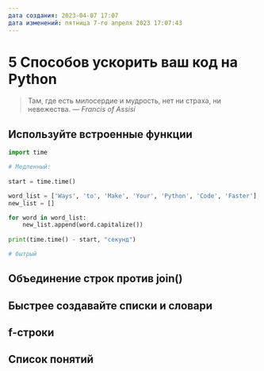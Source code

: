 ```yaml
---
дата создания: 2023-04-07 17:07
дата изменений: пятница 7-го апреля 2023 17:07:43
---
```


# 5 Способов ускорить ваш код на Python

> Там, где есть милосердие и мудрость, нет ни страха, ни невежества.
> — <cite>Francis of Assisi</cite>

## Используйте встроенные функции

```python
import time 
```

```python
# Медленный:
 
start = time.time() 

word_list = ['Ways', 'to', 'Make', 'Your', 'Python', 'Code', 'Faster'] 
new_list = [] 

for word in word_list: 
    new_list.append(word.capitalize()) 
     
print(time.time() - start, "секунд")
```

```python
# бытрый


```
## Объединение строк против join()

## Быстрее создавайте списки и словари

## f-строки

## Список понятий